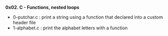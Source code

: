 **0x02. C - Functions, nested loops**

* 0-putchar.c : print a string using a function that declared into a custom header file
* 1-alphabet.c : print the alphabet letters with a function
